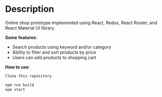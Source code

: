 # Description

Online shop prototype implemented using React, Redux, React Router, and React Material UI library. 

**Some features**:
- Search products using keyword and/or category
- Ability to filter and sort products by price
- Users can add products to shopping cart 

**How to use**:
```bash
Clone this repository

npm run build
npm start
```
 

